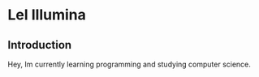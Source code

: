 ﻿# Lel Illumina

## Introduction

Hey, Im currently learning programming and studying computer science.

<!-- ## References

- [Markdown Cheatsheet](https://github.com/adam-p/markdown-here/wiki/Markdown-Cheatsheet)
- [Markdown Guide](https://www.markdownguide.org/) -->
